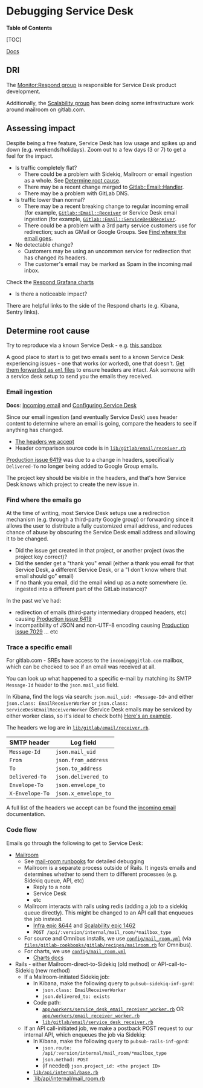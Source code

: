 # Debugging Service Desk

**Table of Contents**

[TOC]

[Docs](https://docs.gitlab.com/ee/user/project/service_desk.html)

## DRI

The [Monitor:Respond group](https://about.gitlab.com/handbook/product/categories/features/#monitorrespond-group) is responsible for Service Desk product development.

Additionally, the [Scalability group](https://about.gitlab.com/handbook/engineering/infrastructure/team/scalability/) has been doing some infrastructure work around mailroom on gitlab.com.

## Assessing impact

Despite being a free feature, Service Desk has low usage and spikes up and down (e.g. weekends/holidays).
Zoom out to a few days (3 or 7) to get a feel for the impact.

- Is traffic completely flat?
  - There could be a problem with Sidekiq, Mailroom or email ingestion as a whole. See [Determine root cause](#determine-root-cause).
  - There may be a recent change merged to [Gitlab::Email::Handler](https://gitlab.com/gitlab-org/gitlab/-/blob/master/lib/gitlab/email/handler.rb).
  - There may be a problem with GitLab DNS.
- Is traffic lower than normal?
  - There may be a recent breaking change to regular incoming email (for example, [`Gitlab::Email::Receiver`](https://gitlab.com/gitlab-org/gitlab/-/blob/master/lib/gitlab/email/receiver.rb) or Service Desk email ingestion (for example, [`Gitlab::Email::ServiceDeskReceiver`](https://gitlab.com/gitlab-org/gitlab/-/blob/master/lib/gitlab/email/service_desk_receiver.rb).
  - There could be a problem with a 3rd party service customers use for redirection; such as GMail or Google Groups. See [Find where the email goes](#find-where-the-emails-go).
- No detectable change?
  - Customers may be using an uncommon service for redirection that has changed its headers.
  - The customer's email may be marked as Spam in the incoming mail inbox.

Check the [Respond Grafana charts](https://dashboards.gitlab.net/d/stage-groups-respond/stage-groups-respond-group-dashboard?orgId=1&from=now-7d&to=now)

- Is there a noticeable impact?

There are helpful links to the side of the Respond charts (e.g. Kibana, Sentry links).

## Determine root cause

Try to reproduce via a known Service Desk - e.g. [this sandbox](https://gitlab.com/issue-reproduce/mailroom-sandbox)

A good place to start is to get two emails sent to a known Service Desk experiencing issues - one that works (or worked), one that doesn't.
[Get them forwarded as `eml` files](https://support.google.com/mail/answer/9261412?hl=en) to ensure headers are intact.
Ask someone with a service desk setup to send you the emails they received.

### Email ingestion

**Docs**: [Incoming email](https://docs.gitlab.com/ee/administration/incoming_email.html) and [Configuring Service Desk](https://docs.gitlab.com/ee/user/project/service_desk.html#configuring-service-desk)

Since our email ingestion (and eventually Service Desk) uses header content to determine where an email is going, compare the headers to see if anything has changed.

- [The headers we accept](https://docs.gitlab.com/ee/administration/incoming_email.html#accepted-headers)
- Header comparison source code is in [`lib/gitlab/email/receiver.rb`](https://gitlab.com/gitlab-org/gitlab/blob/master/lib/gitlab/email/receiver.rb)

[Production issue 6419](https://gitlab.com/gitlab-com/gl-infra/production/-/issues/6419) was due to a change in headers, specifically `Delivered-To` no longer being added to Google Group emails.

The project key should be visible in the headers, and that's how Service Desk knows which project to create the new issue in.

### Find where the emails go

At the time of writing, most Service Desk setups use a redirection mechanism (e.g. through a third-party Google group) or forwarding since it allows the user to distribute a fully customized email address, and reduces chance of abuse by obscuring the Service Desk email address and allowing it to be changed.

- Did the issue get created in that project, or another project (was the project key correct)?
- Did the sender get a "thank you" email (either a thank you email for that Service Desk, a different Service Desk, or a "I don't know where that email should go" email)
- If no thank you email, did the email wind up as a note somewhere (ie. ingested into a different part of the GitLab instance)?

In the past we've had:

- redirection of emails (third-party intermediary dropped headers, etc) causing [Production issue 6419](https://gitlab.com/gitlab-com/gl-infra/production/-/issues/6419)
- incompatibility of JSON and non-UTF-8 encoding causing [Production issue 7029](https://gitlab.com/gitlab-com/gl-infra/production/-/issues/7029)
  ... etc

### Trace a specific email

For gitlab.com - SREs have access to the `incoming@gitlab.com` mailbox, which can be checked to see if an email was received at all.

You can look up what happened to a specific e-mail by matching its SMTP `Message-Id` header to the `json.mail_uid` field.

In Kibana, find the logs via search: `json.mail_uid: <Message-Id>` and either `json.class: EmailReceiverWorker` or `json.class: ServiceDeskEmailReceiverWorker` (Service Desk emails may be serviced by either worker class, so it's ideal to check both)
[Here's an example](https://gitlab.com/gitlab-org/gitlab/-/issues/362030#note_942296374).

The headers we log are in [`lib/gitlab/email/receiver.rb`](https://gitlab.com/gitlab-org/gitlab/-/blob/98b8898604f3bc8d43ec079d51814d7ecadd3419/lib/gitlab/email/receiver.rb#L32-49).

| SMTP header     | Log field             |
|-----------------|-----------------------|
| `Message-Id`    | `json.mail_uid`       |
| `From`          | `json.from_address`   |
| `To`            | `json.to_address`     |
| `Delivered-To`  | `json.delivered_to`   |
| `Envelope-To`   | `json.envelope_to`    |
| `X-Envelope-To` | `json.x_envelope_to`  |

A full list of the headers we accept can be found the [incoming email](https://docs.gitlab.com/ee/administration/incoming_email.html#accepted-headers) documentation.

### Code flow

Emails go through the following to get to Service Desk:

- [Mailroom](https://gitlab.com/gitlab-org/gitlab-mail_room)
  - See [mail-room runbooks](../mailroom/README.md) for detailed debugging
  - Mailroom is a separate process outside of Rails. It ingests emails and determines whether to send them to different processes (e.g. Sidekiq queue, API, etc)
    - Reply to a note
    - Service Desk
    - etc
  - Mailroom interacts with rails using redis (adding a job to a sidekiq queue directly). This might be changed to an API call that enqueues the job instead.
    - [Infra epic &644](https://gitlab.com/groups/gitlab-com/gl-infra/-/epics/644) and [Scalability epic 1462](https://gitlab.com/gitlab-com/gl-infra/scalability/-/issues/1462)
    - `POST /api/:version/internal/mail_room/*mailbox_type`
  - For source and Omnibus installs, we use [`config/mail_room.yml`](https://gitlab.com/gitlab-org/gitlab/-/blob/master/config/mail_room.yml) (via [`files/gitlab-cookbooks/gitlab/recipes/mailroom.rb`](https://gitlab.com/gitlab-org/omnibus-gitlab/-/blob/master/files/gitlab-cookbooks/gitlab/recipes/mailroom.rb#L25) for Omnibus).
  - For charts, we use [`config/mail_room.yml`](https://gitlab.com/gitlab-org/gitlab/-/blob/master/config/mail_room.yml)
    - [Charts docs](https://docs.gitlab.com/charts/charts/gitlab/mailroom/)
- Rails - either Mailroom-direct-to-Sidekiq (old method) or API-call-to-Sidekiq (new method)
  - If a Mailroom-initiated Sidekiq job:
    - In Kibana, make the following query to `pubsub-sidekiq-inf-gprd`:
      - `json.class: EmailReceiverWorker`
      - `json.delivered_to: exists`
    - Code path:
      - [`app/workers/service_desk_email_receiver_worker.rb`](https://gitlab.com/gitlab-org/gitlab/blob/master/app/workers/service_desk_email_receiver_worker.rb) OR [`app/workers/email_receiver_worker.rb`](https://gitlab.com/gitlab-org/gitlab/blob/master/app/workers/email_receiver_worker.rb)
      - [`lib/gitlab/email/service_desk_receiver.rb`](https://gitlab.com/gitlab-org/gitlab/blob/master/lib/gitlab/email/service_desk_receiver.rb)
  - If an API call-initiated job, we make a postback POST request to our internal API, which enqueues the job via Sidekiq:
    - In Kibana, make the following query to `pubsub-rails-inf-gprd`:
      - `json.route: /api/:version/internal/mail_room/*mailbox_type`
      - `json.method: POST`
      - (if needed) `json.project_id: <the project ID>`
    - [`lib/api/internal/base.rb`](https://gitlab.com/gitlab-org/gitlab/-/blob/509e4ffb7626999af33406638bb80cd0de695d85/lib/api/internal/base.rb#L278-284)
    - [`lib/api/internal/mail_room.rb](https://gitlab.com/gitlab-org/gitlab/blob/master/lib/api/internal/mail_room.rb)
